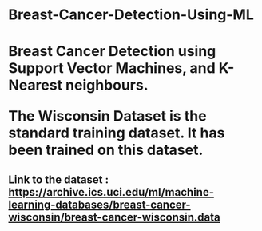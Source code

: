 <h1> Breast-Cancer-Detection-Using-ML <h1>
  
Breast Cancer Detection using Support Vector Machines, and K-Nearest neighbours. <br>

The Wisconsin Dataset is the standard training dataset. It has been trained on this dataset. <br>
## Link to the dataset : https://archive.ics.uci.edu/ml/machine-learning-databases/breast-cancer-wisconsin/breast-cancer-wisconsin.data ##
